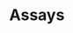 ---
title: Assays
bg-color: white
border-color: white
emphasis-color: yellow
image: ../../images/Learn-more/ARC/assays.svg
layout: text-left-image-right
index: 1

---